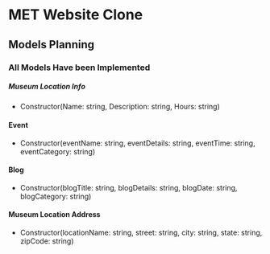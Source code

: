 # MET Website Clone

## Models Planning

### All Models Have been Implemented

##### Museum Location Info
* Constructor(Name: string, Description: string, Hours: string)

#### Event
* Constructor(eventName: string, eventDetails: string, eventTime: string, eventCategory: string)

#### Blog
* Constructor(blogTitle: string, blogDetails: string, blogDate: string, blogCategory: string)

#### Museum Location Address
* Constructor(locationName: string, street: string, city: string, state: string, zipCode: string)
